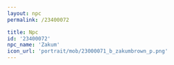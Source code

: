 ```yaml
---
layout: npc
permalink: /23400072

title: Npc
id: '23400072'
npc_name: 'Zakum'
icon_url: 'portrait/mob/23000071_b_zakumbrown_p.png'
---
```

